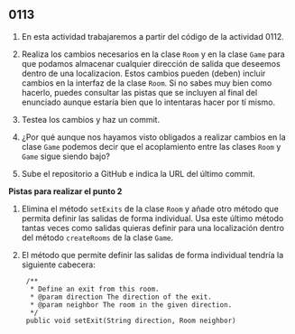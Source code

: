 ## 0113

1. En esta actividad trabajaremos a partir del código de la actividad 0112.

2. Realiza los cambios necesarios en la clase `Room` y en la clase `Game` para que podamos almacenar cualquier dirección de salida que deseemos dentro de una localizacion. Estos cambios pueden (deben) incluir cambios en la interfaz de la clase `Room`. Si no sabes muy bien como hacerlo, puedes consultar las pistas que se incluyen al final del enunciado aunque estaría bien que lo intentaras hacer por tí mismo.

3. Testea los cambios y haz un commit.

4. ¿Por qué aunque nos hayamos visto obligados a realizar cambios en la clase `Game` podemos decir que el acoplamiento entre las clases `Room` y `Game` sigue siendo bajo?

5. Sube el repositorio a GitHub e indica la URL del último commit.

__Pistas para realizar el punto 2__

1. Elimina el método `setExits` de la clase `Room` y añade otro método que permita definir las salidas de forma individual. Usa este último método tantas veces como salidas quieras definir para una localización dentro del método `createRooms` de la clase `Game`.

2. El método que permite definir las salidas de forma individual tendría la siguiente cabecera:

        /**
         * Define an exit from this room.
         * @param direction The direction of the exit.
         * @param neighbor The room in the given direction.
         */
        public void setExit(String direction, Room neighbor)
